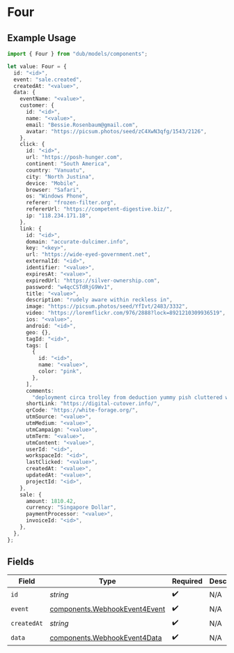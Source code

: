 # Four

## Example Usage

```typescript
import { Four } from "dub/models/components";

let value: Four = {
  id: "<id>",
  event: "sale.created",
  createdAt: "<value>",
  data: {
    eventName: "<value>",
    customer: {
      id: "<id>",
      name: "<value>",
      email: "Bessie.Rosenbaum@gmail.com",
      avatar: "https://picsum.photos/seed/zC4XwN3qfg/1543/2126",
    },
    click: {
      id: "<id>",
      url: "https://posh-hunger.com",
      continent: "South America",
      country: "Vanuatu",
      city: "North Justina",
      device: "Mobile",
      browser: "Safari",
      os: "Windows Phone",
      referer: "frozen-filter.org",
      refererUrl: "https://competent-digestive.biz/",
      ip: "118.234.171.18",
    },
    link: {
      id: "<id>",
      domain: "accurate-dulcimer.info",
      key: "<key>",
      url: "https://wide-eyed-government.net",
      externalId: "<id>",
      identifier: "<value>",
      expiresAt: "<value>",
      expiredUrl: "https://silver-ownership.com",
      password: "w4qcCSTdRjG9Wv1",
      title: "<value>",
      description: "rudely aware within reckless in",
      image: "https://picsum.photos/seed/YfIvt/2483/3332",
      video: "https://loremflickr.com/976/2888?lock=8921210309936519",
      ios: "<value>",
      android: "<id>",
      geo: {},
      tagId: "<id>",
      tags: [
        {
          id: "<id>",
          name: "<value>",
          color: "pink",
        },
      ],
      comments:
        "deployment circa trolley from deduction yummy pish cluttered whose manipulate sweet for badly",
      shortLink: "https://digital-cutover.info/",
      qrCode: "https://white-forage.org/",
      utmSource: "<value>",
      utmMedium: "<value>",
      utmCampaign: "<value>",
      utmTerm: "<value>",
      utmContent: "<value>",
      userId: "<id>",
      workspaceId: "<id>",
      lastClicked: "<value>",
      createdAt: "<value>",
      updatedAt: "<value>",
      projectId: "<id>",
    },
    sale: {
      amount: 1810.42,
      currency: "Singapore Dollar",
      paymentProcessor: "<value>",
      invoiceId: "<id>",
    },
  },
};
```

## Fields

| Field                                                                          | Type                                                                           | Required                                                                       | Description                                                                    |
| ------------------------------------------------------------------------------ | ------------------------------------------------------------------------------ | ------------------------------------------------------------------------------ | ------------------------------------------------------------------------------ |
| `id`                                                                           | *string*                                                                       | :heavy_check_mark:                                                             | N/A                                                                            |
| `event`                                                                        | [components.WebhookEvent4Event](../../models/components/webhookevent4event.md) | :heavy_check_mark:                                                             | N/A                                                                            |
| `createdAt`                                                                    | *string*                                                                       | :heavy_check_mark:                                                             | N/A                                                                            |
| `data`                                                                         | [components.WebhookEvent4Data](../../models/components/webhookevent4data.md)   | :heavy_check_mark:                                                             | N/A                                                                            |